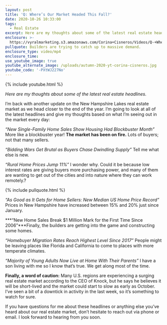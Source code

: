 ```yaml
---
layout: post
title: 'Q: Where’s Our Market Headed This Fall?'
date: 2020-10-26 10:33:00
tags:
  - Real Estate
excerpt: Here are my thoughts about some of the latest real estate headlines.
enclosure: >-
  https://vyralmarketing.s3.amazonaws.com/Corina+Cisneros/Videos/Q-+Wheres+Our+Market+Headed+This+Fall_.mp4
pullquote: Builders are trying to catch up to massive demand.
enclosure_type: video/mp4
enclosure_time:
use_youtube_image: true
youtube_alternate_image: /uploads/autumn-2020-yt-corina-cisneros.jpg
youtube_code: '-PXtWJ227No'
---
```


{% include youtube.html %}

*Here are my thoughts about some of the latest real estate headlines.*

I’m back with another update on the New Hampshire Lakes real estate market as we head closer to the end of the year. I’m going to look at all of the latest headlines and give my thoughts based on what I’m seeing out in the market every day:

*“New Single-Family Home Sales Show Housing Had Blockbuster Month”* More like a blockbuster year\! **The market has been on fire.** Lots of buyers; not that many sellers.

*“Bidding Wars Get Brutal as Buyers Chase Dwindling Supply”* Tell me what else is new.

*“Rural Home Prices Jump 11%”* I wonder why. Could it be because low interest rates are giving buyers more purchasing power, and many of them are wanting to get out of the cities and into nature where they can work remotely.?

{% include pullquote.html %}

*“As Good as It Gets for Home Sellers: New Median US Home Price Record”* Prices in New Hampshire have increased between 15% and 20% just since January.

***“New Home Sales Break $1 Million Mark for the First Time Since 2006”***Finally, the builders are getting into the game and constructing some homes.

*“Homebuyer Migration Rates Reach Highest Level Since 2017”* People might be leaving places like Florida and California to come to places with more temperate climates.

*“Majority of Young Adults Now Live at Home With Their Parents”* I have a son living with me so I know that’s true. We get along most of the time.

**Finally, a word of caution:** Many U.S. regions are experiencing a surging real estate market according to the CEO of Knock, but he says he believes it will be short-lived and the market could start to slow as early as October. I’ve seen a bit of a downtick in activity in the last week, so it’s something to watch for sure.

If you have questions for me about these headlines or anything else you’ve heard about our real estate market, don’t hesitate to reach out via phone or email. I look forward to hearing from you soon.
